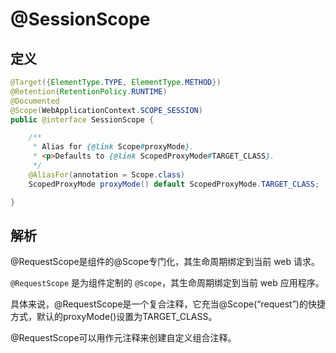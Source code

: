 # @SessionScope

## 定义

```java
@Target({ElementType.TYPE, ElementType.METHOD})
@Retention(RetentionPolicy.RUNTIME)
@Documented
@Scope(WebApplicationContext.SCOPE_SESSION)
public @interface SessionScope {

    /**
     * Alias for {@link Scope#proxyMode}.
     * <p>Defaults to {@link ScopedProxyMode#TARGET_CLASS}.
     */
    @AliasFor(annotation = Scope.class)
    ScopedProxyMode proxyMode() default ScopedProxyMode.TARGET_CLASS;

}
```

## 解析

@RequestScope是组件的@Scope专门化，其生命周期绑定到当前 web 请求。

`@RequestScope` 是为组件定制的 `@Scope`，其生命周期绑定到当前 web 应用程序。

具体来说，@RequestScope是一个复合注释，它充当@Scope\(“request”\)的快捷方式，默认的proxyMode\(\)设置为TARGET\_CLASS。

@RequestScope可以用作元注释来创建自定义组合注释。

